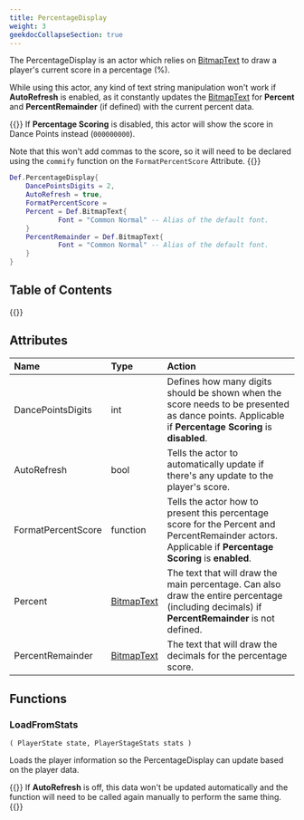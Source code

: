 ```yaml
---
title: PercentageDisplay
weight: 3
geekdocCollapseSection: true
---
```


The PercentageDisplay is an actor which relies on [BitmapText](../bitmaptext) to draw a player's current score in a percentage (%).

While using this actor, any kind of text string manipulation won't work if **AutoRefresh** is enabled, as it constantly updates the [BitmapText](../bitmaptext) for **Percent** and **PercentRemainder** (if defined) with the current percent data.

{{<hint info>}}
If **Percentage Scoring** is disabled, this actor will show the score in Dance Points instead (`000000000`).

Note that this won't add commas to the score, so it will need to be declared using the `commify` function on the `FormatPercentScore` Attribute.
{{</hint>}}

```lua
Def.PercentageDisplay{
	DancePointsDigits = 2,
	AutoRefresh = true,
	FormatPercentScore =
	Percent = Def.BitmapText{
            Font = "Common Normal" -- Alias of the default font.
	}
	PercentRemainder = Def.BitmapText{
            Font = "Common Normal" -- Alias of the default font.
	}
}
```

## Table of Contents

{{<toc-tree>}}

## Attributes

| Name | Type | Action |
| :--- | :--- | :----- |
DancePointsDigits | int | Defines how many digits should be shown when the score needs to be presented as dance points. Applicable if **Percentage Scoring** is **disabled**.
AutoRefresh | bool | Tells the actor to automatically update if there's any update to the player's score.
FormatPercentScore | function | Tells the actor how to present this percentage score for the Percent and PercentRemainder actors. Applicable if **Percentage Scoring** is **enabled**.
Percent | [BitmapText](../bitmaptext) | The text that will draw the main percentage. Can also draw the entire percentage (including decimals) if **PercentRemainder** is not defined.
PercentRemainder | [BitmapText](../bitmaptext) | The text that will draw the decimals for the percentage score.

## Functions

### LoadFromStats
`( PlayerState state, PlayerStageStats stats )`

Loads the player information so the PercentageDisplay can update based on the player data.

{{<hint warning>}}
If **AutoRefresh** is off, this data won't be updated automatically and the function will need to be called again manually to perform the same thing.
{{</hint>}}
